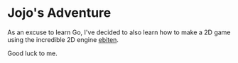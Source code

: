 # Jojo's Adventure
As an excuse to learn Go, I've decided to also learn how to make a 2D game using the incredible 2D engine [ebiten](https://github.com/hajimehoshi/ebiten).

Good luck to me.
